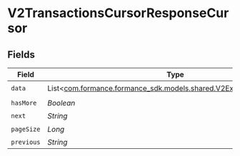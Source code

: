 # V2TransactionsCursorResponseCursor


## Fields

| Field                                                                                                               | Type                                                                                                                | Required                                                                                                            | Description                                                                                                         | Example                                                                                                             |
| ------------------------------------------------------------------------------------------------------------------- | ------------------------------------------------------------------------------------------------------------------- | ------------------------------------------------------------------------------------------------------------------- | ------------------------------------------------------------------------------------------------------------------- | ------------------------------------------------------------------------------------------------------------------- |
| `data`                                                                                                              | List<[com.formance.formance_sdk.models.shared.V2ExpandedTransaction](../../models/shared/V2ExpandedTransaction.md)> | :heavy_check_mark:                                                                                                  | N/A                                                                                                                 |                                                                                                                     |
| `hasMore`                                                                                                           | *Boolean*                                                                                                           | :heavy_check_mark:                                                                                                  | N/A                                                                                                                 | false                                                                                                               |
| `next`                                                                                                              | *String*                                                                                                            | :heavy_minus_sign:                                                                                                  | N/A                                                                                                                 |                                                                                                                     |
| `pageSize`                                                                                                          | *Long*                                                                                                              | :heavy_check_mark:                                                                                                  | N/A                                                                                                                 | 15                                                                                                                  |
| `previous`                                                                                                          | *String*                                                                                                            | :heavy_minus_sign:                                                                                                  | N/A                                                                                                                 | YXVsdCBhbmQgYSBtYXhpbXVtIG1heF9yZXN1bHRzLol=                                                                        |